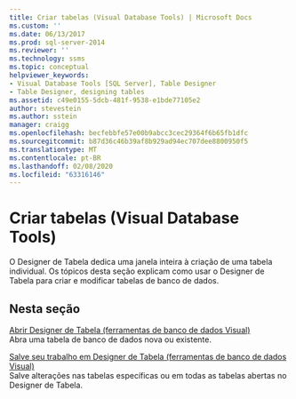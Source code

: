 ```yaml
---
title: Criar tabelas (Visual Database Tools) | Microsoft Docs
ms.custom: ''
ms.date: 06/13/2017
ms.prod: sql-server-2014
ms.reviewer: ''
ms.technology: ssms
ms.topic: conceptual
helpviewer_keywords:
- Visual Database Tools [SQL Server], Table Designer
- Table Designer, designing tables
ms.assetid: c49e0155-5dcb-481f-9538-e1bde77105e2
author: stevestein
ms.author: sstein
manager: craigg
ms.openlocfilehash: becfebbfe57e00b9abcc3cec29364f6b65fb1dfc
ms.sourcegitcommit: b87d36c46b39af8b929ad94ec707dee8800950f5
ms.translationtype: MT
ms.contentlocale: pt-BR
ms.lasthandoff: 02/08/2020
ms.locfileid: "63316146"
---
```

# <a name="design-tables-visual-database-tools"></a>Criar tabelas (Visual Database Tools)
  O Designer de Tabela dedica uma janela inteira à criação de uma tabela individual. Os tópicos desta seção explicam como usar o Designer de Tabela para criar e modificar tabelas de banco de dados.  
  
## <a name="in-this-section"></a>Nesta seção  
 [Abrir Designer de Tabela &#40;ferramentas de banco de dados Visual&#41;](visual-database-tools.md)  
 Abra uma tabela de banco de dados nova ou existente.  
  
 [Salve seu trabalho em Designer de Tabela &#40;ferramentas de banco de dados Visual&#41;](../../database-engine/save-your-work-in-table-designer-visual-database-tools.md)  
 Salve alterações nas tabelas específicas ou em todas as tabelas abertas no Designer de Tabela.  
  
  
